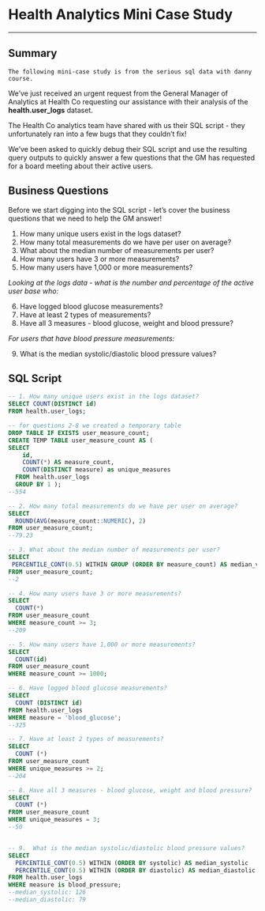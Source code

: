 # Health Analytics Mini Case Study
---
## Summary
    The following mini-case study is from the serious sql data with danny course.

We’ve just received an urgent request from the General Manager of Analytics at Health Co requesting our assistance with their analysis of the **health.user_logs** dataset.

The Health Co analytics team have shared with us their SQL script - they unfortunately ran into a few bugs that they couldn’t fix!

We’ve been asked to quickly debug their SQL script and use the resulting query outputs to quickly answer a few questions that the GM has requested for a board meeting about their active users.

## Business Questions
Before we start digging into the SQL script - let’s cover the business questions that we need to help the GM answer!

1. How many unique users exist in the logs dataset?
2. How many total measurements do we have per user on average?
3. What about the median number of measurements per user?
4. How many users have 3 or more measurements?
5. How many users have 1,000 or more measurements?

*Looking at the logs data - what is the number and percentage of the active user base who:*

6. Have logged blood glucose measurements?
7. Have at least 2 types of measurements?
8. Have all 3 measures - blood glucose, weight and blood pressure?

*For users that have blood pressure measurements:*

9. What is the median systolic/diastolic blood pressure values?

## SQL Script

```sql
-- 1. How many unique users exist in the logs dataset?
SELECT COUNT(DISTINCT id)
FROM health.user_logs;

-- for questions 2-8 we created a temporary table
DROP TABLE IF EXISTS user_measure_count;
CREATE TEMP TABLE user_measure_count AS (
SELECT
    id,
    COUNT(*) AS measure_count,
    COUNT(DISTINCT measure) as unique_measures
  FROM health.user_logs
  GROUP BY 1 ); 
--554

-- 2. How many total measurements do we have per user on average?
SELECT
  ROUND(AVG(measure_count::NUMERIC), 2)
FROM user_measure_count;
--79.23

-- 3. What about the median number of measurements per user?
SELECT
 PERCENTILE_CONT(0.5) WITHIN GROUP (ORDER BY measure_count) AS median_value
FROM user_measure_count;
--2

-- 4. How many users have 3 or more measurements?
SELECT
  COUNT(*)
FROM user_measure_count
WHERE measure_count >= 3;
--209

-- 5. How many users have 1,000 or more measurements?
SELECT
  COUNT(id)
FROM user_measure_count
WHERE measure_count >= 1000;

-- 6. Have logged blood glucose measurements?
SELECT
  COUNT (DISTINCT id)
FROM health.user_logs
WHERE measure = 'blood_glucose';
--325

-- 7. Have at least 2 types of measurements?
SELECT
  COUNT (*)
FROM user_measure_count
WHERE unique_measures >= 2;
--204

-- 8. Have all 3 measures - blood glucose, weight and blood pressure?
SELECT
  COUNT (*)
FROM user_measure_count
WHERE unique_measures = 3;
--50


-- 9.  What is the median systolic/diastolic blood pressure values?
SELECT
  PERCENTILE_CONT(0.5) WITHIN (ORDER BY systolic) AS median_systolic
  PERCENTILE_CONT(0.5) WITHIN (ORDER BY diastolic) AS median_diastolic
FROM health.user_logs
WHERE measure is blood_pressure;
--median_systolic: 126
--median_diastolic: 79
```